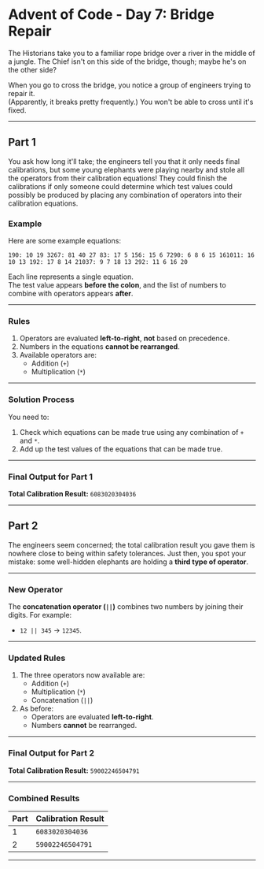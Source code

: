 # Advent of Code - Day 7: Bridge Repair

The Historians take you to a familiar rope bridge over a river in the middle of a jungle. The Chief isn't on this side of the bridge, though; maybe he's on the other side?

When you go to cross the bridge, you notice a group of engineers trying to repair it.  
(Apparently, it breaks pretty frequently.) You won't be able to cross until it's fixed.

---

## Part 1

You ask how long it'll take; the engineers tell you that it only needs final calibrations, but some young elephants were playing nearby and stole all the operators from their calibration equations! They could finish the calibrations if only someone could determine which test values could possibly be produced by placing any combination of operators into their calibration equations.

### Example

Here are some example equations:

```
190: 10 19 3267: 81 40 27 83: 17 5 156: 15 6 7290: 6 8 6 15 161011: 16 10 13 192: 17 8 14 21037: 9 7 18 13 292: 11 6 16 20
```


Each line represents a single equation.  
The test value appears **before the colon**, and the list of numbers to combine with operators appears **after**.

---

### Rules

1. Operators are evaluated **left-to-right**, **not** based on precedence.
2. Numbers in the equations **cannot be rearranged**.
3. Available operators are:
   - Addition (`+`)
   - Multiplication (`*`)

---

### Solution Process

You need to:
1. Check which equations can be made true using any combination of `+` and `*`.
2. Add up the test values of the equations that can be made true.

---

### Final Output for Part 1

**Total Calibration Result:** `6083020304036`

---

## Part 2

The engineers seem concerned; the total calibration result you gave them is nowhere close to being within safety tolerances. Just then, you spot your mistake: some well-hidden elephants are holding a **third type of operator**.

---

### New Operator

The **concatenation operator (`||`)** combines two numbers by joining their digits. For example:
- `12 || 345` → `12345`.

---

### Updated Rules

1. The three operators now available are:
   - Addition (`+`)
   - Multiplication (`*`)
   - Concatenation (`||`)
2. As before:
   - Operators are evaluated **left-to-right**.
   - Numbers **cannot** be rearranged.

---

### Final Output for Part 2

**Total Calibration Result:** `59002246504791`

---

### Combined Results

| Part | Calibration Result |
|------|--------------------|
|  1   | `6083020304036`    |
|  2   | `59002246504791`   |

---
